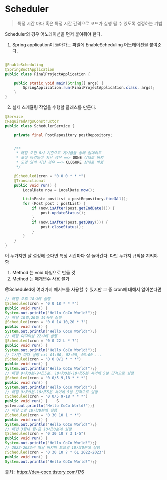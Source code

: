 # Scheduler 
> 특정 시간 마다 혹은 특정 시간 간격으로 코드가 실행 될 수 있도록 설정하는 기법

Scheduler의 경우 어노테이션을 먼저 붙여줘야 한다. 

1. Spring application이 돌아가는 파일에 EnableScheduling 어노테이션을 붙여준다.
```java

@EnableScheduling
@SpringBootApplication
public class FinalProjectApplication {

	public static void main(String[] args) {
		SpringApplication.run(FinalProjectApplication.class, args);
	}
}

```

2. 실제 스케쥴링 작업을 수행할 클래스를 만든다.
```java
@Service
@RequiredArgsConstructor
public class SchedulerService {

    private final PostRepository postRepository;


    /**
     * 매일 오전 0시 기준으로 게시글들 상태 업데이트
     * 모집 마감일이 지난 경우 ==> DONE 상태로 바뀜
     * 모임 일이 지난 경우 ==> CLOSURE 상태로 바뀜
     */

    @Scheduled(cron = "0 0 0 * * *")
    @Transactional
    public void run() {
        LocalDate now = LocalDate.now();

        List<Post> postList = postRepository.findAll();
        for (Post post : postList) {
            if (now.isAfter(post.getEndDate())) {
                post.updateStatus();
            }
            if (now.isAfter(post.getDDay())) {
                post.closeStatus();
            }
        }
    }
}
```
이 두가지만 잘 설정해 준다면 특정 시간마다 잘 돌아간다. 다만 두가지 규칙을 지켜야 함
1. Method 는 void 타입으로 만들 것
2. Method 는 매개변수 사용 불가

@Scheduled에 여러가지 메서드를 사용할 수 있지만 그 중 cron에 대해서 알아본다면 

```java
// 매일 오후 18시에 실행
@Scheduled(cron = "0 0 18 * * *")
public void run() {
System.out.println("Hello CoCo World!");} 
// 매달 10일,20일 14시에 실행
@Scheduled(cron = "0 0 14 10,20 * ?") 
public void run() {
System.out.println("Hello CoCo World!");} 
// 매달 마지막날 22시에 실행
@Scheduled(cron = "0 0 22 L * ?") 
public void run() {
System.out.println("Hello CoCo World!");} 
// 1시간 마다 실행 ex) 01:00, 02:00, 03:00 ...
@Scheduled(cron = "0 0 0/1 * * *") 
public void run() {
System.out.println("Hello CoCo World!");} 
// 매일 9시00분-9시55분, 18시00분-18시55분 사이에 5분 간격으로 실행
@Scheduled(cron = "0 0/5 9,18 * * *") 
public void run() {  
System.out.println("Hello CoCo World!");} 
// 매일 9시00분-18시55분 사이에 5분 간격으로 실행
@Scheduled(cron = "0 0/5 9-18 * * *") 
public void run() {    S
ystem.out.println("Hello CoCo World!");}
// 매달 1일 10시30분에 실행
@Scheduled(cron = "0 30 10 1 * *") 
public void run() {    
System.out.println("Hello CoCo World!");} 
// 매년 3월내 월-금 10시30분에 실행
@Scheduled(cron = "0 30 10 ? 3 1-5") 
public void run() {    
System.out.println("Hello CoCo World!");} 
// 2022-2023년 매달 마지막 토요일 10시30분에 실행
@Scheduled(cron = "0 30 10 ? * 6L 2022-2023") 
public void run() {    
System.out.println("Hello CoCo World!");}
```

출처 : https://dev-coco.tistory.com/176
